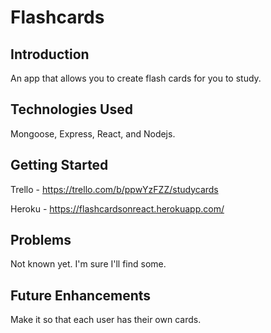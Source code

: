 # Flashcards

## Introduction

An app that allows you to create flash cards for you to study. 

## Technologies Used

Mongoose, Express, React, and Nodejs. 

## Getting Started 

Trello - https://trello.com/b/ppwYzFZZ/studycards


Heroku - https://flashcardsonreact.herokuapp.com/

## Problems 

Not known yet. I'm sure I'll find some. 

## Future Enhancements

Make it so that each user has their own cards. 
